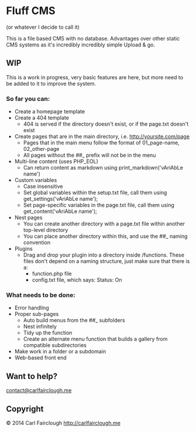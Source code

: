 # Fluff CMS
(or whatever I decide to call it)

This is a file based CMS with no database.
Advantages over other static CMS systems as it's incredibly incredibly simple
Upload & go.

## WIP

This is a work in progress, very basic features are here, but more need to be added to it to improve the system.

### So far you can:

* Create a homepage template
* Create a 404 template
	* 404 is served if the directory doesn't exist, or if the page.txt doesn't exist
* Create pages that are in the main directory, i.e. http://yoursite.com/page
	* Pages that in the main menu follow the format of 01_page-name, 02_other-page
	* All pages without the ##_ prefix will not be in the menu
* Multi-line content (uses PHP_EOL)
	* Can return content as markdown using print_markdown('vAriAbLe name')
* Custom variables
	* Case insensitive
	* Set global variables within the setup.txt file, call them using get_settings('vAriAbLe name');
	* Set page-specific variables in the page.txt file, call them using get_content('vAriAbLe name');
* Nest pages
	* You can create another directory with a page.txt file within another top-level directory
	* You can place another directory within this, and use the ##_ naming convention
* Plugins
	* Drag and drop your plugin into a directory inside /functions. These files don't depend on a naming structure, just make sure that there is a:
		* function.php file
		* config.txt file, which says:
		Status:
		On
		
### What needs to be done:

* Error handling
* Proper sub-pages
	* Auto build menus from the ##_ subfolders
	* Nest infinitely
	* Tidy up the function
	* Create an alternate menu function that builds a gallery from compatible subdirectories
* Make work in a folder or a subdomain
* Web-based front end

## Want to help?
contact@carlfairclough.me

## Copyright

© 2014 Carl Fairclough
<http://carlfairclough.me>
